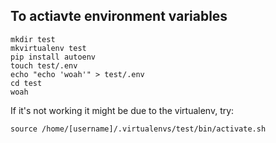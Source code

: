 To actiavte environment variables
----------------------------------

    mkdir test
    mkvirtualenv test
    pip install autoenv
    touch test/.env
    echo "echo 'woah'" > test/.env
    cd test
    woah
    
If it's not working it might be due to the virtualenv, try:

    source /home/[username]/.virtualenvs/test/bin/activate.sh

